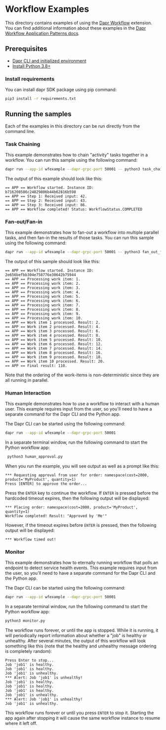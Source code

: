 # Workflow Examples

This directory contains examples of using the [Dapr Workflow](https://docs.dapr.io/developing-applications/building-blocks/workflow/) extension. You can find additional information about these examples in the [Dapr Workflow Application Patterns docs](https://docs.dapr.io/developing-applications/building-blocks/workflow/workflow-patterns#tabs-0-python).

## Prerequisites

- [Dapr CLI and initialized environment](https://docs.dapr.io/getting-started)
- [Install Python 3.8+](https://www.python.org/downloads/)

### Install requirements

You can install dapr SDK package using pip command:

```sh
pip3 install -r requirements.txt
```

## Running the samples

Each of the examples in this directory can be run directly from the command line.

### Task Chaining

This example demonstrates how to chain "activity" tasks together in a workflow. You can run this sample using the following command:

```sh
dapr run --app-id wfexample --dapr-grpc-port 50001 -- python3 task_chaining.py
```

The output of this example should look like this:

```
== APP == Workflow started. Instance ID: b716208586c24829806b44b62816b598
== APP == Step 1: Received input: 42.
== APP == Step 2: Received input: 43.
== APP == Step 3: Received input: 86.
== APP == Workflow completed! Status: WorkflowStatus.COMPLETED
```

### Fan-out/Fan-in

This example demonstrates how to fan-out a workflow into multiple parallel tasks, and then fan-in the results of those tasks. You can run this sample using the following command:

```sh
dapr run --app-id wfexample --dapr-grpc-port 50001 -- python3 fan_out_fan_in.py
```

The output of this sample should look like this:

```
== APP == Workflow started. Instance ID: 2e656befbb304e758776e30642b75944
== APP == Processing work item: 1.
== APP == Processing work item: 2.
== APP == Processing work item: 3.
== APP == Processing work item: 4.
== APP == Processing work item: 5.
== APP == Processing work item: 6.
== APP == Processing work item: 7.
== APP == Processing work item: 8.
== APP == Processing work item: 9.
== APP == Processing work item: 10.
== APP == Work item 1 processed. Result: 2.
== APP == Work item 2 processed. Result: 4.
== APP == Work item 3 processed. Result: 6.
== APP == Work item 4 processed. Result: 8.
== APP == Work item 5 processed. Result: 10.
== APP == Work item 6 processed. Result: 12.
== APP == Work item 7 processed. Result: 14.
== APP == Work item 8 processed. Result: 16.
== APP == Work item 9 processed. Result: 18.
== APP == Work item 10 processed. Result: 20.
== APP == Final result: 110.
```

Note that the ordering of the work-items is non-deterministic since they are all running in parallel.

### Human Interaction

This example demonstrates how to use a workflow to interact with a human user. This example requires input from the user, so you'll need to have a separate command for the Dapr CLI and the Python app.

The Dapr CLI can be started using the following command:

```sh
dapr run --app-id wfexample --dapr-grpc-port 50001
```

In a separate terminal window, run the following command to start the Python workflow app:

```sh
 python3 human_approval.py
 ```

When you run the example, you will see output as well as a prompt like this:

```
*** Requesting approval from user for order: namespace(cost=2000, product='MyProduct', quantity=1)
Press [ENTER] to approve the order...
```

Press the `ENTER` key to continue the workflow. If `ENTER` is pressed before the hardcoded timeout expires, then the following output will be displayed:

```
*** Placing order: namespace(cost=2000, product='MyProduct', quantity=1)
Workflow completed! Result: "Approved by 'Me'"
```

However, if the timeout expires before `ENTER` is pressed, then the following output will be displayed:

```
*** Workflow timed out!
```

### Monitor

This example demonstrates how to eternally running workflow that polls an endpoint to detect service health events. This example requires input from the user, so you'll need to have a separate command for the Dapr CLI and the Python app.

The Dapr CLI can be started using the following command:

```sh
dapr run --app-id wfexample --dapr-grpc-port 50001
```

In a separate terminal window, run the following command to start the Python workflow app:

```sh
python3 monitor.py
```

The workflow runs forever, or until the app is stopped. While it is running, it will periodically report information about whether a "job" is healthy or unhealthy. After several minutes, the output of this workflow will look something like this (note that the healthy and unhealthy message ordering is completely random):

```
Press Enter to stop...
Job 'job1' is healthy.
Job 'job1' is healthy.
Job 'job1' is unhealthy.
*** Alert: Job 'job1' is unhealthy!
Job 'job1' is healthy.
Job 'job1' is healthy.
Job 'job1' is healthy.
Job 'job1' is unhealthy.
*** Alert: Job 'job1' is unhealthy!
Job 'job1' is unhealthy.
```

This workflow runs forever or until you press `ENTER` to stop it. Starting the app again after stopping it will cause the same workflow instance to resume where it left off.
